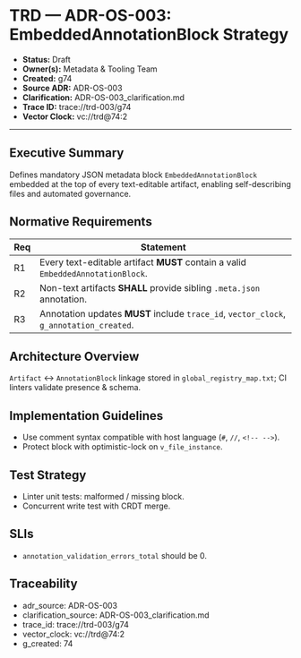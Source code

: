 # TRD — ADR-OS-003: EmbeddedAnnotationBlock Strategy

* **Status:** Draft
* **Owner(s):** Metadata & Tooling Team
* **Created:** g74
* **Source ADR:** ADR-OS-003
* **Clarification:** ADR-OS-003_clarification.md
* **Trace ID:** trace://trd-003/g74
* **Vector Clock:** vc://trd@74:2

---

## Executive Summary
Defines mandatory JSON metadata block `EmbeddedAnnotationBlock` embedded at the top of every text-editable artifact, enabling self-describing files and automated governance.

## Normative Requirements
| Req | Statement |
|-----|-----------|
| R1 | Every text-editable artifact **MUST** contain a valid `EmbeddedAnnotationBlock`. |
| R2 | Non-text artifacts **SHALL** provide sibling `.meta.json` annotation. |
| R3 | Annotation updates **MUST** include `trace_id`, `vector_clock`, `g_annotation_created`. |

## Architecture Overview
`Artifact` ↔ `AnnotationBlock` linkage stored in `global_registry_map.txt`; CI linters validate presence & schema.

## Implementation Guidelines
- Use comment syntax compatible with host language (`#`, `//`, `<!-- -->`).
- Protect block with optimistic-lock on `v_file_instance`.

## Test Strategy
- Linter unit tests: malformed / missing block.
- Concurrent write test with CRDT merge.

## SLIs
- `annotation_validation_errors_total` should be 0.

## Traceability
- adr_source: ADR-OS-003
- clarification_source: ADR-OS-003_clarification.md
- trace_id: trace://trd-003/g74
- vector_clock: vc://trd@74:2
- g_created: 74 